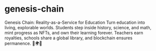 # genesis-chain
Genesis Chain: Reality-as-a-Service for Education Turn education into living, explorable worlds. Students step inside history, science, and math, mint progress as NFTs, and own their learning forever. Teachers earn royalties, schools share a global library, and blockchain ensures permanence. 🚀🌍✨
